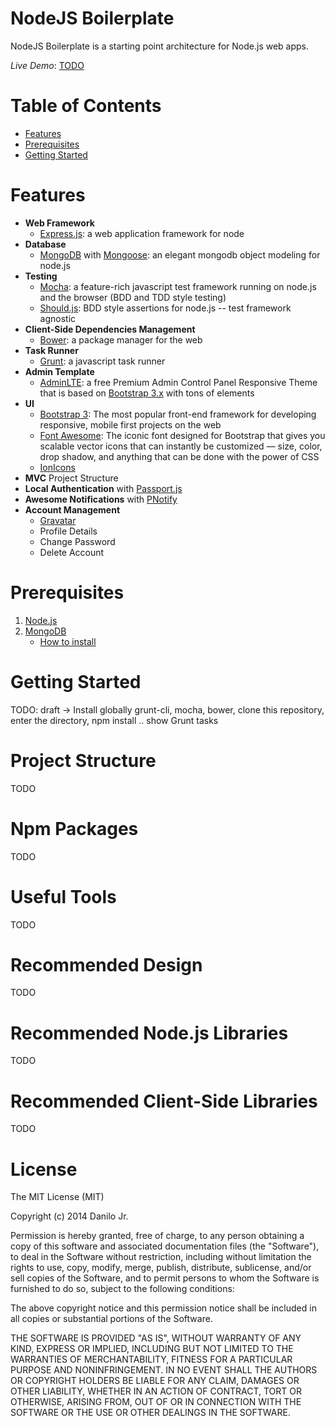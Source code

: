 NodeJS Boilerplate
==================

NodeJS Boilerplate is a starting point architecture for Node.js web apps.

*Live Demo*: [TODO](#)

Table of Contents
=================

- [Features](#features)
- [Prerequisites](#prerequisites)
- [Getting Started](#getting-started)

<a name='features'></a>Features
=======================

- <b>Web Framework</b>
	- <a href="http://expressjs.com/" target="_blank">Express.js</a>: a web application framework for node
- <b>Database</b>
	- <a href="http://www.mongodb.org/" target="_blank">MongoDB</a> with <a href="http://mongoosejs.com/" target="_blank">Mongoose</a>: an elegant mongodb object modeling for node.js
- <b>Testing</b>
	- <a href="http://visionmedia.github.io/mocha/" target="_blank">Mocha</a>: a feature-rich javascript test framework running on node.js and the browser (BDD and TDD style testing)
	- <a href="https://github.com/visionmedia/should.js" target="_blank">Should.js</a>: BDD style assertions for node.js -- test framework agnostic
- <b>Client-Side Dependencies Management</b>
	- <a href="http://bower.io/" target="_blank">Bower</a>: a package manager for the web
- <b>Task Runner</b>
	- <a href="http://gruntjs.com/" target="_blank">Grunt</a>: a javascript task runner
- <b>Admin Template</b>
	- <a href="http://www.almsaeedstudio.com/preview" target="_blank">AdminLTE</a>: a free Premium Admin Control Panel Responsive Theme that is based on <a href="http://getbootstrap.com/" target="_blank">Bootstrap 3.x</a> with tons of elements
- <b>UI</b>
	- <a href="http://getbootstrap.com/" target="_blank">Bootstrap 3</a>: The most popular front-end framework for developing responsive, mobile first projects on the web
	- <a href="http://fortawesome.github.io/Font-Awesome/" target="_blank">Font Awesome</a>: The iconic font designed for Bootstrap that gives you scalable vector icons that can instantly be customized — size, color, drop shadow, and anything that can be done with the power of CSS
	- <a href="http://ionicons.com/" target="_blank">IonIcons</a>
- <b>MVC</b> Project Structure
- <b>Local Authentication</b> with <a href="http://passportjs.org/" target="_blank">Passport.js</a>
- <b>Awesome Notifications</b> with <a href="http://sciactive.com/pnotify/" target="_blank">PNotify</a>
- <b>Account Management</b>
    - <a href="https://gravatar.com" target="_blank">Gravatar</a>
    - Profile Details
    - Change Password
    - Delete Account

<a name='prerequisites'></a>Prerequisites
=============

1. <a href="http://nodejs.org/" target="_blank">Node.js</a>
2. <a href="http://www.mongodb.org/" target="_blank">MongoDB</a>
	- [How to install](http://docs.mongodb.org/manual/installation/)

<a name="#getting-started"></a>Getting Started
===============

TODO: draft -> Install globally grunt-cli, mocha, bower, clone this repository, enter the directory, npm install .. show Grunt tasks

Project Structure
=================

TODO

Npm Packages
============

TODO

Useful Tools
============

TODO

Recommended Design
==================

TODO

Recommended Node.js Libraries
=============================

TODO

Recommended Client-Side Libraries
=================================

TODO

License
=======

The MIT License (MIT)

Copyright (c) 2014 Danilo Jr.

Permission is hereby granted, free of charge, to any person obtaining a copy
of this software and associated documentation files (the "Software"), to deal
in the Software without restriction, including without limitation the rights
to use, copy, modify, merge, publish, distribute, sublicense, and/or sell
copies of the Software, and to permit persons to whom the Software is
furnished to do so, subject to the following conditions:

The above copyright notice and this permission notice shall be included in all
copies or substantial portions of the Software.

THE SOFTWARE IS PROVIDED "AS IS", WITHOUT WARRANTY OF ANY KIND, EXPRESS OR
IMPLIED, INCLUDING BUT NOT LIMITED TO THE WARRANTIES OF MERCHANTABILITY,
FITNESS FOR A PARTICULAR PURPOSE AND NONINFRINGEMENT. IN NO EVENT SHALL THE
AUTHORS OR COPYRIGHT HOLDERS BE LIABLE FOR ANY CLAIM, DAMAGES OR OTHER
LIABILITY, WHETHER IN AN ACTION OF CONTRACT, TORT OR OTHERWISE, ARISING FROM,
OUT OF OR IN CONNECTION WITH THE SOFTWARE OR THE USE OR OTHER DEALINGS IN THE
SOFTWARE.
